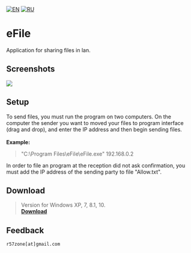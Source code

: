[![EN](https://user-images.githubusercontent.com/9499881/33184537-7be87e86-d096-11e7-89bb-f3286f752bc6.png)](https://github.com/r57zone/eFile/blob/master/README.md)
[![RU](https://user-images.githubusercontent.com/9499881/27683795-5b0fbac6-5cd8-11e7-929c-057833e01fb1.png)](https://github.com/r57zone/eFile/blob/master/README.RU.md) 
# eFile
Application for sharing files in lan.

## Screenshots
![](https://user-images.githubusercontent.com/9499881/65606867-a6fdb000-dfbc-11e9-9ee5-888c58fa565d.png)

## Setup
To send files, you must run the program on two computers. On the computer the sender you want to moved your files to program interface (drag and drop), and enter the IP address and then begin sending files.<br><br>
**Example:**
>"C:\Program Files\eFile\eFile.exe" 192.168.0.2

In order to file an program at the reception did not ask confirmation, you must add the IP address of the sending party to file "Allow.txt".

## Download
>Version for Windows XP, 7, 8.1, 10.<br>
**[Download](https://github.com/r57zone/eFile/releases)**

## Feedback
`r57zone[at]gmail.com`